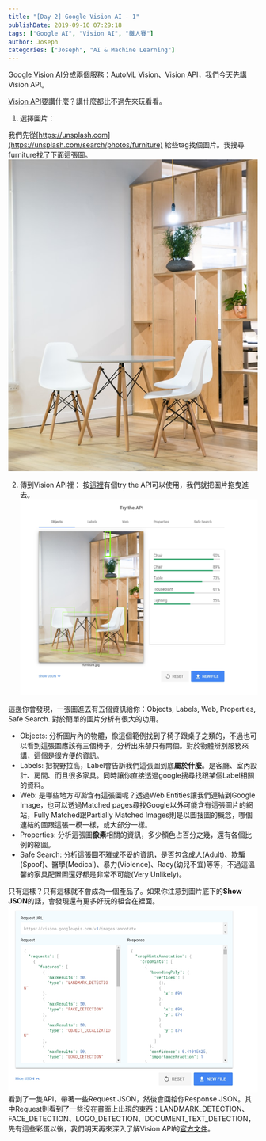 ```yaml
---
title: "[Day 2] Google Vision AI - 1"
publishDate: 2019-09-10 07:29:18
tags: ["Google AI", "Vision AI", "鐵人賽"]
author: Joseph
categories: ["Joseph", "AI & Machine Learning"]
---
```

[Google Vision AI](https://cloud.google.com/vision/)分成兩個服務：AutoML Vision、Vision API，我們今天先講Vision API。

[Vision API](https://cloud.google.com/vision/)要講什麼？講什麼都比不過先來玩看看。

1. 選擇圖片：
<!-- more -->
我們先從[https://unsplash.com](https://unsplash.com/search/photos/furniture) 給些tag找個圖片。我搜尋furniture找了下面這張圖。
![furniture.jpg](furniture.jpg)

2. 傳到Vision API裡：
按[這裡](https://cloud.google.com/vision/#vision-api-demo)有個try the API可以使用，我們就把圖片拖曳進去。
![demo.jpg](demo.jpg)

這邊你會發現，一張圖進去有五個資訊給你：Objects, Labels, Web, Properties, Safe Search. 對於簡單的圖片分析有很大的功用。
- Objects:
  分析圖片內的物體，像這個範例找到了椅子跟桌子之類的，不過也可以看到這張圖應該有三個椅子，分析出來卻只有兩個。對於物體辨別服務來講，這個是很方便的資訊。
- Labels:
  把視野拉高，Label會告訴我們這張圖到底**屬於什麼**。是客廳、室內設計、房間、而且很多家具。同時讓你直接透過google搜尋找跟某個Label相關的資料。
- Web:
  是哪些地方*可能*含有這張圖呢？透過Web Entities讓我們連結到Google Image，也可以透過Matched pages尋找Google以外可能含有這張圖片的網站，Fully Matched跟Partially Matched Images則是以圖搜圖的概念，哪個連結的圖跟這張一模一樣，或大部分一樣。
- Properties:
  分析這張圖**像素**相關的資訊，多少顏色占百分之幾，還有各個比例的縮圖。
- Safe Search:
  分析這張圖不雅或不妥的資訊，是否包含成人(Adult)、欺騙(Spoof)、醫學(Medical)、暴力(Violence)、Racy(幼兒不宜)等等，不過這溫馨的家具配置圖還好都是非常不可能(Very Unlikely)。
  
  
只有這樣？只有這樣就不會成為一個產品了。如果你注意到圖片底下的**Show JSON**的話，會發現還有更多好玩的組合在裡面。
![show-json.jpg](show-json.jpg)
看到了一隻API，帶著一些Request JSON，然後會回給你Response JSON。其中Request則看到了一些沒在畫面上出現的東西：LANDMARK_DETECTION、FACE_DETECTION、LOGO_DETECTION、DOCUMENT_TEXT_DETECTION，先有這些彩蛋以後，我們明天再來深入了解Vision API的[官方文件](https://cloud.google.com/vision/overview/docs/get-started)。
